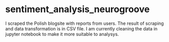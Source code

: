# sentiment_analysis_neurogroove
I scraped the Polish blogsite with reports from users.
The result of scraping and data transformation is in CSV file.
I am currently cleaning the data in jupyter notebook to make it more suitable to analysys.
